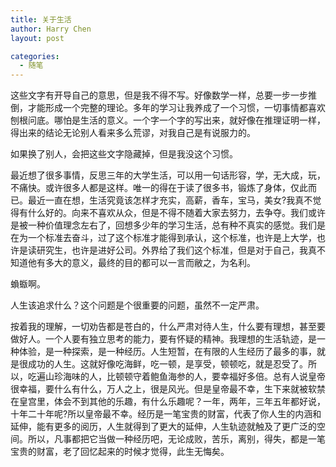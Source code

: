 ```yaml
---
title: 关于生活
author: Harry Chen
layout: post

categories:
  - 随笔
---
```


  这些文字有开导自己的意思，但是我不得不写。好像数学一样，总要一步一步推倒，才能形成一个完整的理论。多年的学习让我养成了一个习惯，一切事情都喜欢刨根问底。哪怕是生活的意义。一个字一个字的写出来，就好像在推理证明一样，得出来的结论无论别人看来多么荒谬，对我自己是有说服力的。

  如果换了别人，会把这些文字隐藏掉，但是我没这个习惯。

  最近想了很多事情，反思三年的大学生活，可以用一句话形容，学，无大成，玩，不痛快。或许很多人都是这样。唯一的得在于读了很多书，锻炼了身体，仅此而已。最近一直在想，生活究竟该怎样才充实，高薪，香车，宝马，美女?我真不觉得有什么好的。向来不喜欢从众，但是不得不随着大家去努力，去争夺。我们或许是被一种价值理念左右了，回想多少年的学习生活，总有种不真实的感觉。我们是在为一个标准去奋斗，过了这个标准才能得到承认，这个标准，也许是上大学，也许是读研究生，也许是进好公司。外界给了我们这个标准，但是对于自己，我真不知道他有多大的意义，最终的目的都可以一言而敝之，为名利。

  蝜蝂啊。

  人生该追求什么？这个问题是个很重要的问题，虽然不一定严肃。

  按着我的理解，一切劝告都是苍白的，什么严肃对待人生，什么要有理想，甚至要做好人。一个人要有独立思考的能力，要有怀疑的精神。我理想的生活轨迹，是一种体验，是一种探索，是一种经历。人生短暂，在有限的人生经历了最多的事，就是很成功的人生。这就好像吃海鲜，吃一顿，是享受，顿顿吃，就是忍受了。所以，吃遍山珍海味的人，比顿顿守着鲍鱼海参的人，要幸福好多倍。总有人说皇帝很幸福，要什么有什么，万人之上，很是风光。但是皇帝最不幸，生下来就被软禁在皇宫里，体会不到其他的乐趣，有什么乐趣呢？一年，两年，三年五年都好说，十年二十年呢?所以皇帝最不幸。经历是一笔宝贵的财富，代表了你人生的内涵和延伸，能有更多的阅历，人生就得到了更大的延伸，人生轨迹就触及了更广泛的空间。所以，凡事都把它当做一种经历吧，无论成败，苦乐，离别，得失，都是一笔宝贵的财富，老了回忆起来的时候才觉得，此生无悔矣。
